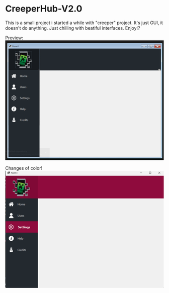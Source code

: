 # CreeperHub-V2.0
This is a small project i started a while with "creeper" project. It's just GUI, it doesn't do anything. Just chilling with beatiful interfaces. Enjoy!?

Preview:
![creeper image](mdfiles/preview.png)

Changes of color!
![creeper image2](mdfiles/preview2.png)